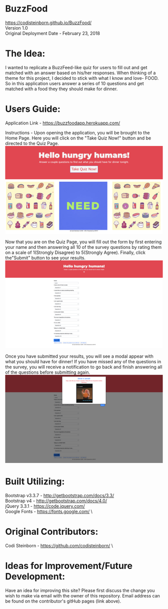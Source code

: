 # BuzzFood

<https://codisteinborn.github.io/BuzzFood/> \
Version 1.0 \
Original Deployment Date - February 23, 2018

# The Idea:

I wanted to replicate a BuzzFeed-like quiz for users to fill out and get matched with an answer based on his/her responses. When thinking of a theme for this project, I decided to stick with what I know and love- FOOD. So in this application users answer a series of 10 questions and get matched with a food they they should make for dinner.

# Users Guide:

Application Link - <https://buzzfoodapp.herokuapp.com/>

Instructions -
Upon opening the application, you will be brought to the Home Page. Here you will click on the "Take Quiz Now!" button and be directed to the Quiz Page.
![Home Page](app/public/css/HomePage.png)

Now that you are on the Quiz Page, you will fill out the form by first entering your name and then answering all 10 of the survey questions by rating them on a scale of 1(Strongly Disagree) to 5(Strongly Agree). Finally, click the"Submit" button to see your results.
![Quiz Page](app/public/css/QuizPage.png)

Once you have submitted your results, you will see a modal appear with what you should have for dinner! If you have missed any of the questions in the survey, you will receive a notification to go back and finish answering all of the questions before submitting again.
![Results Page](app/public/css/ResultPage.png)

# Built Utilizing:

Bootstrap v3.3.7 - <http://getbootstrap.com/docs/3.3/> \
Bootstrap v4 - <http://getbootstrap.com/docs/4.0/> \
jQuery 3.3.1 - <https://code.jquery.com/> \
Google Fonts - <https://fonts.google.com/> \

# Original Contributors:

Codi Steinborn  - <https://github.com/codisteinborn/> \

# Ideas for Improvement/Future Development:

Have an idea for improving this site? Please first discuss the change you wish to make via email with the owner of this repository. Email address can be found on the contributor's gitHub pages (link above).
